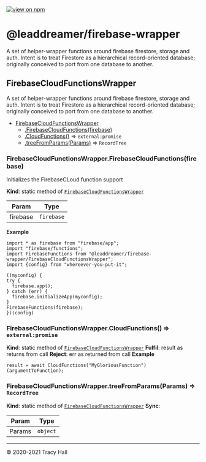 [![view on
npm](http://img.shields.io/npm/v/@leaddreamer/firebase-wrapper.svg)](https://www.npmjs.org/package/@leaddreamer/firebase-wrapper)

# @leaddreamer/firebase-wrapper

A set of helper-wrapper functions around firebase firestore, storage and auth. Intent is to treat Firestore as a
hierarchical record-oriented database; originally conceived to port from one database to another.

<a name="module_FirebaseCloudFunctionsWrapper"></a>

## FirebaseCloudFunctionsWrapper

A set of helper-wrapper functions around firebase firestore, storage
and auth. Intent is to treat Firestore as a hierarchical
record-oriented database; originally conceived to port from one
database to another.

- [FirebaseCloudFunctionsWrapper](#module_FirebaseCloudFunctionsWrapper)
  - [.FirebaseCloudFunctions(firebase)](#module_FirebaseCloudFunctionsWrapper.FirebaseCloudFunctions)
  - [.CloudFunctions()](#module_FirebaseCloudFunctionsWrapper.CloudFunctions) ⇒ <code>external:promise</code>
  - [.treeFromParams(Params)](#module_FirebaseCloudFunctionsWrapper.treeFromParams) ⇒ <code>RecordTree</code>

<a name="module_FirebaseCloudFunctionsWrapper.FirebaseCloudFunctions"></a>

### FirebaseCloudFunctionsWrapper.FirebaseCloudFunctions(firebase)

Initializes the FirebaseCLoud function support

**Kind**: static method of [<code>FirebaseCloudFunctionsWrapper</code>](#module_FirebaseCloudFunctionsWrapper)

| Param    | Type                  |
| -------- | --------------------- |
| firebase | <code>firebase</code> |

**Example**

```
import * as firebase from "firebase/app";
import "firebase/functions";
import FirebaseFunctions from "@leaddreamer/firebase-wrapper/FirebaseCloudFunctionsWrapper";
import {config} from "whereever-you-put-it";

((myconfig) {
try {
  firebase.app();
} catch (err) {
  firebase.initializeApp(myconfig);
}
FirebaseFunctions(firebase);
})(config)
```

<a name="module_FirebaseCloudFunctionsWrapper.CloudFunctions"></a>

### FirebaseCloudFunctionsWrapper.CloudFunctions() ⇒ <code>external:promise</code>

**Kind**: static method of [<code>FirebaseCloudFunctionsWrapper</code>](#module_FirebaseCloudFunctionsWrapper)
**Fulfil**: result as returns from call
**Reject**: err as returned from call
**Example**

```
result = await CloudFunctions("MyGloriousFunction")(argumentToFunction);
```

<a name="module_FirebaseCloudFunctionsWrapper.treeFromParams"></a>

### FirebaseCloudFunctionsWrapper.treeFromParams(Params) ⇒ <code>RecordTree</code>

**Kind**: static method of [<code>FirebaseCloudFunctionsWrapper</code>](#module_FirebaseCloudFunctionsWrapper)
**Sync**:

| Param  | Type                |
| ------ | ------------------- |
| Params | <code>object</code> |

---

&copy; 2020-2021 Tracy Hall
